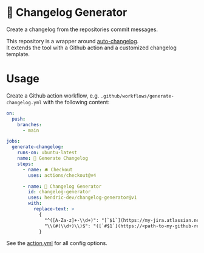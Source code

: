 # 📰 Changelog Generator

Create a changelog from the repositories commit messages.

This repository is a wrapper around [auto-changelog](https://github.com/cookpete/auto-changelog). \
It extends the tool with a Github action and a customized changelog template.

# Usage

Create a Github action workflow, e.g. `.github/workflows/generate-changelog.yml` with the following content:

```yml
on:
  push:
    branches:
      - main

jobs:
  generate-changelog:
    runs-on: ubuntu-latest
    name: 📰 Generate Changelog
    steps:
      - name: 🛎️ Checkout
        uses: actions/checkout@v4

      - name: 📝 Changelog Generator
        id: changelog-generator
        uses: hendric-dev/changelog-generator@v1
        with:
          replace-text: >
            {
              "^([A-Za-z]+-\\d+)": "[`$1`](https://my-jira.atlassian.net/browse/$1)",
              "\\(#(\\d+)\\)$": "([`#$1`](https://<path-to-my-github-repo>/pull/$1))"
            }
```

See the [action.yml](action.yml) for all config options.
